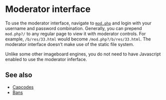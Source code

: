 Moderator interface
===================

To use the moderator interface, navigate to [`mod.php`](../mod.php) and login with your username and password combination. Generally, you can prepend `mod.php?/` to any regular page to view it with moderator controls. For example, `/b/res/33.html` would become `/mod.php?/b/res/33.html`. The moderator interface doesn’t make use of the static file system.

Unlike some other imageboard engines, you do not need to have Javascript enabled to use the moderator inferface.

See also
--------
* [Capcodes](capcodes.md)
* [Bans](bans.md)

